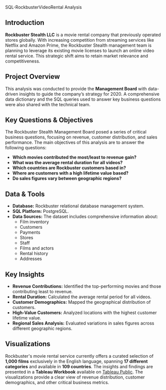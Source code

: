  SQL-RockbusterVideoRental Analysis

## Introduction
**Rockbuster Stealth LLC** is a movie rental company that previously operated stores globally. With increasing competition from streaming services like Netflix and Amazon Prime, the Rockbuster Stealth management team is planning to leverage its existing movie licenses to launch an online video rental service. This strategic shift aims to retain market relevance and competitiveness.

## Project Overview
This analysis was conducted to provide the **Management Board** with data-driven insights to guide the company’s strategy for 2020. A comprehensive data dictionary and the SQL queries used to answer key business questions were also shared with the technical team.

## Key Questions & Objectives
The Rockbuster Stealth Management Board posed a series of critical business questions, focusing on revenue, customer distribution, and sales performance. The main objectives of this analysis are to answer the following questions:

- **Which movies contributed the most/least to revenue gain?**
- **What was the average rental duration for all videos?**
- **Which countries are Rockbuster customers based in?**
- **Where are customers with a high lifetime value based?**
- **Do sales figures vary between geographic regions?**

## Data & Tools
- **Database:** Rockbuster relational database management system.
- **SQL Platform:** PostgreSQL.
- **Data Sources:** The dataset includes comprehensive information about:
  - Film inventory
  - Customers
  - Payments
  - Stores
  - Staff
  - Films and actors
  - Rental history
  - Addresses

## Key Insights
- **Revenue Contributions:** Identified the top-performing movies and those contributing least to revenue.
- **Rental Duration:** Calculated the average rental period for all videos.
- **Customer Demographics:** Mapped the geographical distribution of customers.
- **High-Value Customers:** Analyzed locations with the highest customer lifetime value.
- **Regional Sales Analysis:** Evaluated variations in sales figures across different geographic regions.

## Visualizations
Rockbuster's movie rental service currently offers a curated selection of **1,000 films** exclusively in the English language, spanning **17 different categories** and available in **109 countries**. The insights and findings are presented in a **Tableau Workbook** available on [Tableau Public](https://public.tableau.com/app/profile/mauro.filippi.farmar/vizzes). The visualizations provide a clear view of revenue distribution, customer demographics, and other critical business metrics.
